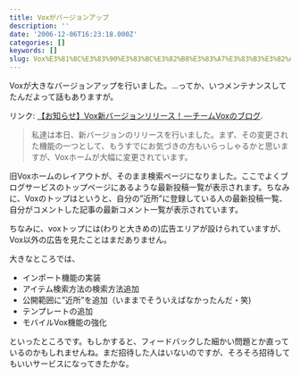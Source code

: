 ```yaml
---
title: Voxがバージョンアップ
description: ''
date: '2006-12-06T16:23:18.000Z'
categories: []
keywords: []
slug: Vox%E3%81%8C%E3%83%90%E3%83%BC%E3%82%B8%E3%83%A7%E3%83%B3%E3%82%A2%E3%83%83%E3%83%97
---
```

Voxが大きなバージョンアップを行いました。…ってか、いつメンテナンスしてたんだよって話もありますが。

リンク: [【お知らせ】Vox新バージョンリリース！ — チームVoxのブログ](http://team-jp.vox.com/library/post/new-release-time.html "【お知らせ】Vox新バージョンリリース！ - チームVoxのブログ").

> 私達は本日、新バージョンのリリースを行いました。まず、その変更された機能の一つとして、もうすでにお気づきの方もいらっしゃるかと思いますが、Voxホームが大幅に変更されています。

旧Voxホームのレイアウトが、そのまま検索ページになりました。ここでよくブログサービスのトップページにあるような最新投稿一覧が表示されます。ちなみに、Voxのトップはというと、自分の”近所”に登録している人の最新投稿一覧、自分がコメントした記事の最新コメント一覧が表示されています。

ちなみに、voxトップには(わりと大きめの)広告エリアが設けられていますが、Vox以外の広告を見たことはまだありません。

大きなところでは、

*   インポート機能の実装
*   アイテム検索方法の検索方法追加
*   公開範囲に”近所”を追加（いままでそういえばなかったんだ・笑)
*   テンプレートの追加
*   モバイルVox機能の強化

といったところです。もしかすると、フィードバックした細かい問題とか直っているのかもしれませんね。まだ招待した人はいないのですが、そろそろ招待してもいいサービスになってきたかな。